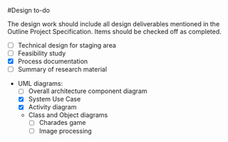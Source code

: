 #Design to-do 

The design work should include all design deliverables mentioned in the Outline Project Specification.
Items should be checked off as completed.

* [ ] Technical design for staging area
* [ ] Feasibility study
* [x] Process documentation
* [ ] Summary of research material
* UML diagrams:
  * [ ] Overall architecture component diagram
  * [x] System Use Case
  * [x] Activity diagram
  * Class and Object diagrams
    * [ ] Charades game
	* [ ] Image processing